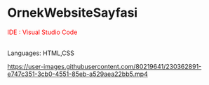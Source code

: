 # OrnekWebsiteSayfasi

<p style="color: red;"> IDE : Visual Studio Code </p> </br>
Languages: HTML,CSS

https://user-images.githubusercontent.com/80219641/230362891-e747c351-3cb0-4551-85eb-a529aea22bb5.mp4

